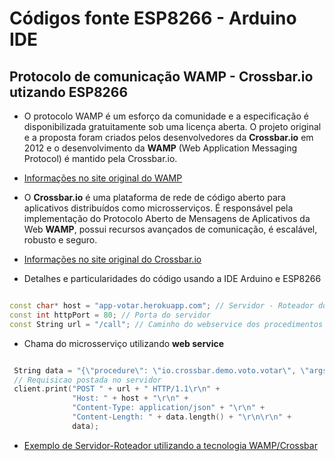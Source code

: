 # Códigos fonte ESP8266 - Arduino IDE

Protocolo de comunicação WAMP - Crossbar.io utizando ESP8266
------
* O protocolo WAMP é um esforço da comunidade e a especificação é disponibilizada gratuitamente sob uma licença aberta. O projeto original e a proposta foram criados pelos desenvolvedores da **Crossbar.io** em 2012 e o desenvolvimento da **WAMP** (Web Application Messaging Protocol) é mantido pela Crossbar.io.
* [Informações no site original do WAMP](https://wamp-proto.org/)

* O **Crossbar.io** é uma plataforma de rede de código aberto para aplicativos distribuídos como microsserviços. É responsável pela implementação do Protocolo Aberto de Mensagens de Aplicativos da Web **WAMP**, possui recursos avançados de comunicação, é escalável, robusto e seguro.
* [Informações no site original do Crossbar.io](https://crossbar.io/)

* Detalhes e particularidades do código usando a IDE Arduino e ESP8266

```c++

const char* host = "app-votar.herokuapp.com"; // Servidor - Roteador dos procedimentos publicados
const int httpPort = 80; // Porta do servidor
const String url = "/call"; // Caminho do webservice dos procedimentos publicados

```

* Chama do microsserviço utilizando **web service**

```c++

 String data = "{\"procedure\": \"io.crossbar.demo.voto.votar\", \"args\": [ \"r2d2\"]}"; // Votar no R2D2
 // Requisicao postada no servidor
 client.print("POST " + url + " HTTP/1.1\r\n" +
              "Host: " + host + "\r\n" +
              "Content-Type: application/json" + "\r\n" +
              "Content-Length: " + data.length() + "\r\n\r\n" +
              data);

```

* [Exemplo de Servidor-Roteador utilizando a tecnologia WAMP/Crossbar](ESP8266/Arduino%20IDE/wamp_8266/wamp8266-heroku "Procedimentos para upload do servidor WAMP/Crossbar")
